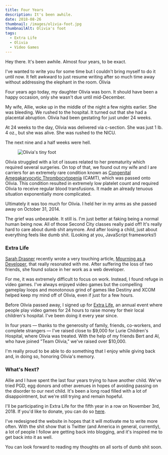 ```yaml
---
title: Four Years
description: It's been awhile.
date: 2018-08-26
thumbnail: /images/olivia-foot.jpg
thumbnailAlt: Olivia's foot
tags:
  - Extra Life
  - Olivia
  - Video Games
---
```

Hey there. It's been awhile. Almost four years, to be exact.

I've wanted to write you for some time but I couldn't bring myself to do it until now. It felt awkward to just resume writing after so much time away without addressing the elephant in the room.
Olivia

Four years ago today, my daughter Olivia was born. It should have been a happy occasion, only she wasn't due until mid-December.

My wife, Allie, woke up in the middle of the night a few nights earlier. She was bleeding. We rushed to the hospital. It turned out that she had a placental abruption. Olivia had been gestating for just under 24 weeks.

At 24 weeks to the day, Olivia was delivered via c-section. She was just 1 lb. 4 oz., but she was alive. She was rushed to the NICU.

The next nine and a half weeks were hell.

<figure class="ma-float-right">

![Olivia's tiny foot](/images/olivia-foot.jpg)

</figure>

Olivia struggled with a lot of issues related to her prematurity which required several surgeries. On top of that, we found out my wife and I are carriers for an extremely rare condition known as [Congenital Amegakaryocytic Thrombocytopenia](https://en.wikipedia.org/wiki/Congenital_amegakaryocytic_thrombocytopenia) (CAMT), which was passed onto Olivia. This condition resulted in extremely low platelet count and required Olivia to receive regular blood transfusions. It made an already tenuous situation exponentially more complicated.

Ultimately it was too much for Olivia. I held her in my arms as she passed away on October 31, 2014.

The grief was unbearable. It still is. I'm just better at faking being a normal human being now. All of those Second City classes really paid off! It's really hard to care about dumb shit anymore. And after losing a child, just about everything feels like dumb shit. (Looking at you, JavaScript frameworks!)

<h3 class="ma-heading-3">Extra Life</h3>

[Sarah Drasner](https://twitter.com/sarah_edo) recently wrote a very touching article, [Mourning as a Developer](https://medium.com/@sarah_edo/mourning-as-a-developer-8adf9969f531), that really resonated with me. After suffering the loss of two friends, she found solace in her work as a web developer.

For me, it was extremely difficult to focus on work. Instead, I found refuge in video games. I've always enjoyed video games but the compelling gameplay loops and monotonous grind of games like Destiny and XCOM helped keep my mind off of Olivia, even if just for a few hours.

Before Olivia passed away, I signed up for [Extra Life](https://www.extra-life.org/), an annual event where people play video games for 24 hours to raise money for their local children's hospital. I've been doing it every year since.

In four years — thanks to the generosity of family, friends, co-workers, and complete strangers — I've raised close to $9,000 for Lurie Children's Hospital, where Olivia was treated. With the help of my friends Bert and Al, who have joined "Team Olivia," we've raised over $10,000.

I'm really proud to be able to do something that I enjoy while giving back and, in doing so, honoring Olivia's memory.

<h3 class="ma-heading-3">What's Next?</h3>

Allie and I have spent the last four years trying to have another child. We've tried PGD, egg donors and other avenues in hopes of avoiding passing on the disorder to our next child. It's been a long road filled with a lot of disappointment, but we're still trying and remain hopeful.

I'll be participating in Extra Life for the fifth year in a row on November 3rd, 2018. If you'd like to donate, you can do so [here](https://www.extra-life.org/index.cfm?fuseaction=donordrive.participant&participantID=304352).

I've redesigned the website in hopes that it will motivate me to write more often. With the shit show that is Twitter (and America in general, currently), a lot of people I follow are getting back into blogging, and it's inspired me to get back into it as well.

You can look forward to reading my thoughts on all sorts of dumb shit soon.